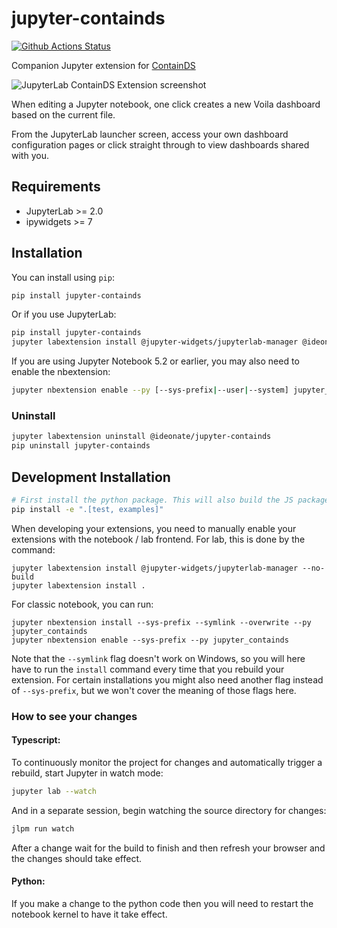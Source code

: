 # jupyter-containds

[![Github Actions Status](https://github.com/ideonate/jupyter-containds/workflows/Build/badge.svg)](https://github.com/ideonate/jupyter-containds/workflows/Build)

Companion Jupyter extension for [ContainDS](https://github.com/ideonate/cdsdashboards)

![JupyterLab ContainDS Extension screenshot](screenshots/launcher.png)

When editing a Jupyter notebook, one click creates a new Voila dashboard based on the current file.

From the JupyterLab launcher screen, access your own dashboard configuration pages or click straight through to view
dashboards shared with you.

## Requirements

- JupyterLab >= 2.0
- ipywidgets >= 7

## Installation

You can install using `pip`:

```bash
pip install jupyter-containds
```

Or if you use JupyterLab:

```bash
pip install jupyter-containds
jupyter labextension install @jupyter-widgets/jupyterlab-manager @ideonate/jupyter-containds
```

If you are using Jupyter Notebook 5.2 or earlier, you may also need to enable
the nbextension:

```bash
jupyter nbextension enable --py [--sys-prefix|--user|--system] jupyter_containds
```

### Uninstall

```bash
jupyter labextension uninstall @ideonate/jupyter-containds
pip uninstall jupyter-containds
```

## Development Installation

```bash
# First install the python package. This will also build the JS packages.
pip install -e ".[test, examples]"
```

When developing your extensions, you need to manually enable your extensions with the
notebook / lab frontend. For lab, this is done by the command:

```
jupyter labextension install @jupyter-widgets/jupyterlab-manager --no-build
jupyter labextension install .
```

For classic notebook, you can run:

```
jupyter nbextension install --sys-prefix --symlink --overwrite --py jupyter_containds
jupyter nbextension enable --sys-prefix --py jupyter_containds
```

Note that the `--symlink` flag doesn't work on Windows, so you will here have to run
the `install` command every time that you rebuild your extension. For certain installations
you might also need another flag instead of `--sys-prefix`, but we won't cover the meaning
of those flags here.

### How to see your changes

#### Typescript:

To continuously monitor the project for changes and automatically trigger a rebuild, start Jupyter in watch mode:

```bash
jupyter lab --watch
```

And in a separate session, begin watching the source directory for changes:

```bash
jlpm run watch
```

After a change wait for the build to finish and then refresh your browser and the changes should take effect.

#### Python:

If you make a change to the python code then you will need to restart the notebook kernel to have it take effect.
